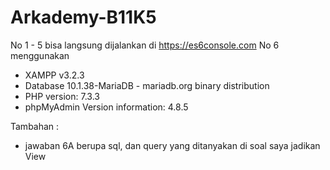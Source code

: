 # Arkademy-B11K5
No 1 - 5 bisa langsung dijalankan di https://es6console.com
No 6 menggunakan 
 - XAMPP v3.2.3
 - Database 10.1.38-MariaDB - mariadb.org binary distribution
 - PHP version: 7.3.3
 - phpMyAdmin Version information: 4.8.5
 
 Tambahan : 
  - jawaban 6A berupa sql, dan query yang ditanyakan di soal saya jadikan View
